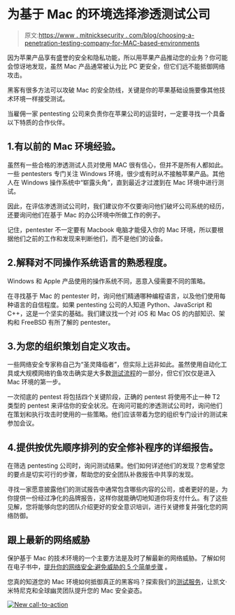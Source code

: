 # 为基于 Mac 的环境选择渗透测试公司

> 原文:[https://www . mitnicksecurity . com/blog/choosing-a-penetration-testing-company-for-MAC-based-environments](https://www.mitnicksecurity.com/blog/choosing-a-penetration-testing-company-for-mac-based-environments)

因为苹果产品享有盛誉的安全和隐私功能，所以用苹果产品推动您的业务？你可能会惊讶地发现，虽然 Mac 产品通常被认为比 PC 更安全，但它们远不能抵御网络攻击。

黑客有很多方法可以攻破 Mac 的安全防线，关键是你的苹果基础设施要像其他技术环境一样接受测试。

当雇佣一家 pentesting 公司来负责你在苹果公司的运营时，一定要寻找一个具备以下特质的合作伙伴。

## 1.有以前的 Mac 环境经验。

虽然有一些合格的渗透测试人员对使用 MAC 很有信心，但并不是所有人都如此。一些 pentesters 专门关注 Windows 环境，很少或有时从不接触苹果产品。其他人在 Windows 操作系统中“崭露头角”，直到最近才过渡到在 Mac 环境中进行测试。

因此，在评估渗透测试公司时，我们建议你不仅要询问他们破坏公司系统的经历，还要询问他们在基于 Mac 的办公环境中所做工作的例子。

记住，pentester 不一定要有 Macbook 电脑才能侵入你的 Mac 环境，所以要根据他们之前的工作和发现来判断他们，而不是他们的设备。

## 2.解释对不同操作系统语言的熟悉程度。

Windows 和 Apple 产品使用的操作系统不同，恶意入侵需要不同的策略。

在寻找基于 Mac 的 pentester 时，询问他们精通哪种编程语言，以及他们使用每种语言的自信程度。如果 pentesting 公司的人知道 Python、JavaScript 和 C++，这是一个坚实的基础。我们建议找一个对 iOS 和 Mac OS 的内部知识、架构和 FreeBSD 有所了解的 pentester。

## 3.为您的组织策划自定义攻击。

一些网络安全专家称自己为“圣灵降临者”，但实际上远非如此。虽然使用自动化工具或大规模网络钓鱼攻击确实是大多数[测试流程](https://www.mitnicksecurity.com/blog/penetration-testing-vs-vulnerability-assessments)的一部分，但它们仅仅是进入 Mac 环境的第一步。

一次彻底的 pentest 将包括四个关键阶段，正确的 pentest 将使用不止一种 T2 类型的 pentest 来评估你的安全状况。在询问可能的渗透测试公司时，询问他们在策划和执行攻击时使用的一些策略。他们应该带着为您的组织专门设计的测试来参加会议。

## 4.提供按优先顺序排列的安全修补程序的详细报告。

在筛选 pentesting 公司时，询问测试结果。他们如何详述他们的发现？您希望您的要点是切实可行的步骤，帮助您的安全团队补救报告中共享的发现。

寻找一家愿意披露他们的测试报告中通常包含哪些内容的公司，或者更好的是，为你提供一份经过净化的品牌报告，这样你就能确切地知道你将支付什么。有了这些见解，您将能够向您的团队介绍更好的安全意识培训，进行关键修复并强化您的网络防御。

## 跟上最新的网络威胁

保护基于 Mac 的技术环境的一个主要方法是及时了解最新的网络威胁。了解如何在电子书中，[提升你的网络安全:避免威胁的 5 个简单步骤](https://www.mitnicksecurity.com/lp-easy-steps-to-avoid-cyber-threats) 。

您真的知道您的 Mac 环境如何抵御真正的黑客吗？探索我们的[测试服务](https://www.mitnicksecurity.com/penetration-testing)，让凯文·米特尼克和全球幽灵团队提升您的 Mac 安全姿态。

[![New call-to-action](../Images/95ee2efaa0b0e1050f47338da41f7869.png)](https://cta-redirect.hubspot.com/cta/redirect/3875471/7f9b1de1-cf7c-4700-8892-cdf9402b32cf)